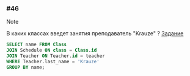 ### \#46
> [!NOTE]
> В каких классах введет занятия преподаватель "Krauze" ?
[Задание](https://sql-academy.org/ru/trainer/tasks/46)
```sql
SELECT name FROM Class
JOIN Schedule ON class = Class.id
JOIN Teacher ON Teacher.id = teacher
WHERE Teacher.last_name = 'Krauze'
GROUP BY name;
```